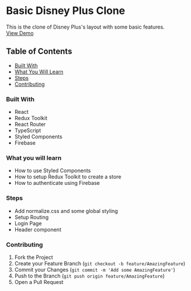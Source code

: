 # Basic Disney Plus Clone

This is the clone of Disney Plus's layout with some basic features.<br>
<a href="https://github.com/github_username/repo_name">View Demo</a>

<!-- TABLE OF CONTENTS -->

## Table of Contents

- [Built With](#built-with)
- [What You Will Learn](#what-you-will-learn)
- [Steps](#steps)
- [Contributing](#contributing)

### Built With

- React
- Redux Toolkit
- React Router
- TypeScript
- Styled Components
- Firebase

### What you will learn

- How to use Styled Components
- How to setup Redux Toolkit to create a store
- How to authenticate using Firebase

### Steps

- Add normalize.css and some global styling
- Setup Routing
- Login Page        
- Header component

### Contributing

1. Fork the Project
2. Create your Feature Branch (`git checkout -b feature/AmazingFeature`)
3. Commit your Changes (`git commit -m 'Add some AmazingFeature'`)
4. Push to the Branch (`git push origin feature/AmazingFeature`)
5. Open a Pull Request
